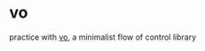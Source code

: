 # vo
practice with [vo](https://github.com/matthewmueller/vo), a minimalist flow of control library
